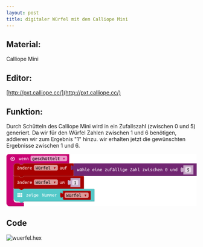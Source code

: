 ```yaml
---
layout: post
title: digitaler Würfel mit dem Calliope Mini
---
```

## Material:

Calliope Mini

## Editor:

[http://pxt.calliope.cc/](http://pxt.calliope.cc/)

## Funktion:

Durch Schütteln des Calliope Mini wird in ein Zufallszahl (zwischen 0 und 5) generiert.
Da wir für den Würfel Zahlen zwischen 1 und 6 benötigen, addieren wir zum Ergebnis "1" hinzu.
wir erhalten jetzt die gewünschten Ergebnisse zwischen 1 und 6.

![](/images/mini-Screenshot.png)


## Code
![wuerfel.hex](/appendix/code/wuerfel.hex)
